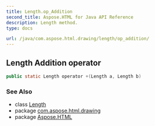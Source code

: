 ```yaml
---
title: Length.op_Addition
second_title: Aspose.HTML for Java API Reference
description: Length method. 
type: docs

url: /java/com.aspose.html.drawing/length/op_addition/
---
```

## Length Addition operator

```java
public static Length operator +(Length a, Length b)
```

### See Also

* class [Length](../)
* package [com.aspose.html.drawing](../../../com.aspose.html.drawing/)
* package [Aspose.HTML](../../../)
